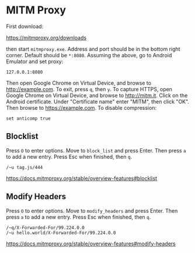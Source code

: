 # MITM Proxy

First download:

https://mitmproxy.org/downloads

then start `mitmproxy.exe`. Address and port should be in the bottom right
corner. Default should be `*:8080`. Assuming the above, go to Android Emulator
and set proxy:

~~~
127.0.0.1:8080
~~~

Then open Google Chrome on Virtual Device, and browse to http://example.com. To
exit, press `q`, then `y`. To capture HTTPS, open Google Chrome on Virtual
Device, and browse to <http://mitm.it>. Click on the Android certificate. Under
"Certificate name" enter "MITM", then click "OK". Then browse to
https://example.com. To disable compression:

~~~
set anticomp true
~~~

## Blocklist

Press `O` to enter options. Move to `block_list` and press Enter. Then press
`a` to add a new entry. Press Esc when finished, then `q`.

~~~
/~u tag.js/444
~~~

https://docs.mitmproxy.org/stable/overview-features#blocklist

## Modify Headers

Press `O` to enter options. Move to `modify_headers` and press Enter. Then press
`a` to add a new entry. Press Esc when finished, then `q`.

~~~
/~q/X-Forwarded-For/99.224.0.0
/~u hello.world/X-Forwarded-For/99.224.0.0
~~~

https://docs.mitmproxy.org/stable/overview-features#modify-headers
